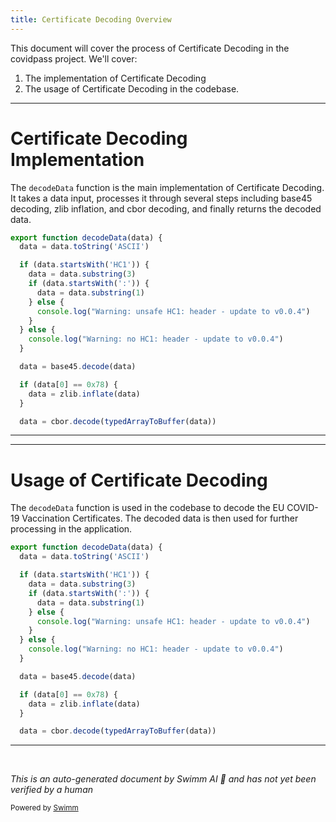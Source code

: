 ```yaml
---
title: Certificate Decoding Overview
---
```

This document will cover the process of Certificate Decoding in the covidpass project. We'll cover:

1. The implementation of Certificate Decoding
2. The usage of Certificate Decoding in the codebase.

<SwmSnippet path="/src/decode.js" line="31">

---

# Certificate Decoding Implementation

The `decodeData` function is the main implementation of Certificate Decoding. It takes a data input, processes it through several steps including base45 decoding, zlib inflation, and cbor decoding, and finally returns the decoded data.

```javascript
export function decodeData(data) {
  data = data.toString('ASCII')

  if (data.startsWith('HC1')) {
    data = data.substring(3)
    if (data.startsWith(':')) {
      data = data.substring(1)
    } else {
      console.log("Warning: unsafe HC1: header - update to v0.0.4")
    }
  } else {
    console.log("Warning: no HC1: header - update to v0.0.4")
  }

  data = base45.decode(data)

  if (data[0] == 0x78) {
    data = zlib.inflate(data)
  }

  data = cbor.decode(typedArrayToBuffer(data))
```

---

</SwmSnippet>

<SwmSnippet path="/src/decode.js" line="31">

---

# Usage of Certificate Decoding

The `decodeData` function is used in the codebase to decode the EU COVID-19 Vaccination Certificates. The decoded data is then used for further processing in the application.

```javascript
export function decodeData(data) {
  data = data.toString('ASCII')

  if (data.startsWith('HC1')) {
    data = data.substring(3)
    if (data.startsWith(':')) {
      data = data.substring(1)
    } else {
      console.log("Warning: unsafe HC1: header - update to v0.0.4")
    }
  } else {
    console.log("Warning: no HC1: header - update to v0.0.4")
  }

  data = base45.decode(data)

  if (data[0] == 0x78) {
    data = zlib.inflate(data)
  }

  data = cbor.decode(typedArrayToBuffer(data))
```

---

</SwmSnippet>

&nbsp;

*This is an auto-generated document by Swimm AI 🌊 and has not yet been verified by a human*

<SwmMeta version="3.0.0" repo-id="Z2l0aHViJTNBJTNBY292aWRwYXNzJTNBJTNBc2h1anV1dQ==" repo-name="covidpass"><sup>Powered by [Swimm](/)</sup></SwmMeta>

